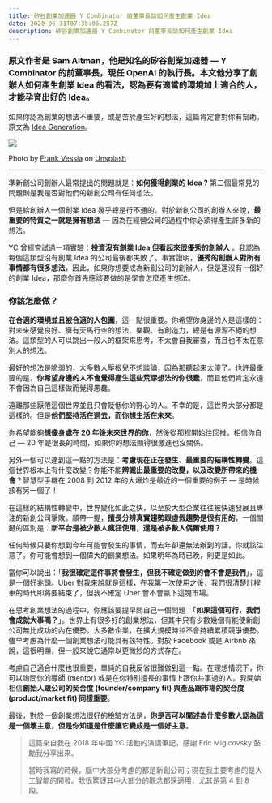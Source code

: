 ```yaml
---
title: 矽谷創業加速器 Y Combinator 前董事長談如何產生創業 Idea
date: 2020-05-31T07:38:06.257Z
description: 矽谷創業加速器 Y Combinator 前董事長談如何產生創業 Idea
---
```

### 原文作者是 Sam Altman，他是知名的矽谷創業加速器 — Y Combinator 的前董事長，現任 OpenAI 的執行長。本文他分享了創辦人如何產生創業 Idea 的看法，認為要有適當的環境加上適合的人，才能孕育出好的 Idea。

如果你認為創業的想法不重要，或是苦於產生好的想法，這篇肯定會對你有幫助。原文為 [Idea Generation](https://blog.samaltman.com/idea-generation)。

![](https://cdn-images-1.medium.com/max/880/1*vwHu94LYXc8cRSCbkLn4VA.jpeg)

Photo by [Frank Vessia](https://unsplash.com/@frankvex?utm_source=unsplash&utm_medium=referral&utm_content=creditCopyText) on [Unsplash](https://unsplash.com/s/photos/idea?utm_source=unsplash&utm_medium=referral&utm_content=creditCopyText)

- - -

準新創公司創辦人最常提出的問題就是：**如何獲得創業的 Idea ?** 第二個最常見的問題則是我是否對他們的新創公司有任何想法。

但是給創辦人一個創業 Idea 幾乎總是行不通的。對於新創公司的創辦人來說，**最重要的特質之一就是擁有想法** — 因為在經營公司的過程中你必須得產生許多新的想法。

YC 曾經嘗試過一項實驗：**投資沒有創業 Idea 但看起來很優秀的創辦人** 。我認為每個這類型沒有創業 Idea 的公司最後都失敗了。事實證明，**優秀的創辦人對所有事情都有很多想法**，因此，如果你想要成為新創公司的創辦人，但是還沒有一個好的創業 Idea，那麼你首先應該要做的是學會怎麼產生想法。

### 你該怎麼做？

**在合適的環境並且被合適的人包圍**，這一點很重要。你希望你身邊的人是這樣的：對未來感覺良好、擁有天馬行空的想法、樂觀、有創造力，總是有源源不絕的想法。這類型的人可以跳出一般人的框架來思考，不太會自我審查，而且也不太在意別人的想法。

最好的想法是脆弱的，大多數人壓根兒不想談論，因為那聽起來太傻了。也許最重要的是，**你希望身邊的人不會覺得產生這些荒謬想法的你很蠢**，而且他們肯定永遠不會因為自己這樣做而覺得愚蠢。

遠離那些厭倦這個世界並且只會貶低你的野心的人。不幸的是，這世界大部分都是這樣的。但是**他們堅持活在過去，而你想生活在未來**。

你希望能夠**想像身處在 20 年後未來世界的你**，然後從那裡開始往回推。相信你自己 — 20 年是很長的時間，如果你的想法顯得很激進也沒關係。

另外一個可以達到這一點的方法是：**考慮現在正在發生、最重要的結構性轉變**。這個世界根本上有什麼改變？你能不能**辨識出最重要的改變，以及改變所帶來的機會**？智慧型手機在 2008 到 2012 年的大爆炸是最近的一個重要的例子 — 是時候該有另一個了！

在這樣的結構性轉變中，世界變化如此之快，以至於大型企業往往被快速發展且專注的新創公司擊敗。順帶一提，**擅長分辨真實趨勢跟虛假趨勢是很有用的**，一個關鍵的區別是：**新平台是被少數人瘋狂使用，還是被多數人偶爾使用？**

任何時候只要你想到今年可能會發生的事情，而去年卻還無法辦到的話，你就該注意了。你可能會想到一個偉大的創業想法。如果明年為時已晚，則更是如此。

當你可以說出：「**我很確定這件事將會發生，但我不確定做到的會不會是我們**」，這是一個好兆頭。Uber 對我來說就是這樣，在我第一次使用之後，我們很清楚計程車的時代即將要結束了，但我不確定 Uber 會不會贏下這塊市場。

在思考創業想法的過程中，你應該要提早問自己一個問題：「**如果這個可行，我們會成就大事嗎？**」。世界上有很多好的創業想法，但其中只有少數幾個有能使新創公司無比成功的內在優勢。大多數企業，在擴大規模時並不會持續累積競爭優勢。儘早考慮為什麼一個創業想法可能具有該特性。對於 Facebook 或是 Airbnb 來說，這很明顯，但一般來說它通常以更微妙的方式存在。

考慮自己適合什麼也很重要，單純的自我反省很難做到這一點。在理想情況下，你可以詢問你的導師 (mentor) 或是在你特別擅長的事情上跟你共事過的人。我開始相信**創始人跟公司的契合度 (founder/company fit) 與產品跟市場的契合度 (product/market fit) 同樣重要**。

最後，對於一個創業想法很好的檢驗方法是，**你是否可以闡述為什麼多數人認為這是一個壞主意，但是你知道是什麼讓它變成是一個好主意**。

> 這篇來自我在 2018 年中國 YC 活動的演講筆記，感謝 Eric Migicovsky 鼓勵我分享出來。
>
> 當時我寫的時候，腦中大部分考慮的都是新創公司；現在我主要考慮的是人工智能的開發。我很驚訝其中大部分的觀念都還適用，尤其是第 4 到 8 段。